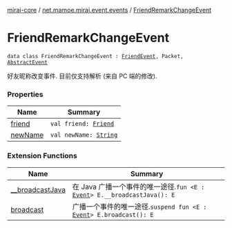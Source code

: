 [mirai-core](../../index.md) / [net.mamoe.mirai.event.events](../index.md) / [FriendRemarkChangeEvent](./index.md)

# FriendRemarkChangeEvent

`data class FriendRemarkChangeEvent : `[`FriendEvent`](../-friend-event/index.md)`, Packet, `[`AbstractEvent`](../../net.mamoe.mirai.event/-abstract-event/index.md)

好友昵称改变事件. 目前仅支持解析 (来自 PC 端的修改).

### Properties

| Name | Summary |
|---|---|
| [friend](friend.md) | `val friend: `[`Friend`](../../net.mamoe.mirai.contact/-friend/index.md) |
| [newName](new-name.md) | `val newName: `[`String`](https://kotlinlang.org/api/latest/jvm/stdlib/kotlin/-string/index.html) |

### Extension Functions

| Name | Summary |
|---|---|
| [__broadcastJava](../../net.mamoe.mirai.event/__broadcast-java.md) | 在 Java 广播一个事件的唯一途径.`fun <E : `[`Event`](../../net.mamoe.mirai.event/-event/index.md)`> E.__broadcastJava(): E` |
| [broadcast](../../net.mamoe.mirai.event/broadcast.md) | 广播一个事件的唯一途径.`suspend fun <E : `[`Event`](../../net.mamoe.mirai.event/-event/index.md)`> E.broadcast(): E` |
